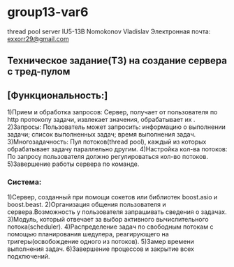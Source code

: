 # group13-var6
thread pool server
IU5-13B Nomokonov Vladislav
Электронная почта:  exxorr29@gmail.com

## Техническое задание(ТЗ) на создание сервера с тред-пулом 
## [Функциональность:]
1)Прием и обработка запросов: Cервер, получает от пользователя по http протоколу задачи, извлекает значения, обрабатывает их .
2)Запросы: Пользователь может запросить:
  информацию о выполнении задачи;
  список выполненных задач;
  время выполнения задач.
3)Многозадачность: Пул потоков(thread pool), каждый из которых обрабатывает задачу параллельно другим.
4)Настройка кол-ва потоков: По запросу пользователя должно регулироваться кол-во потоков.
5)Завершение работы сервера по команде.


### Система:
1)Сервер, созданный при помощи сокетов или библиотек boost.asio и boost.beast.
2)Организация общения пользователя и сервера.Возможность у пользователя запрашивать сведения о задачах.
3)Модуль, который отвечает за выбор активного вычислительного потока(scheduler).
4)Распределение задач по свободным потокам с помощью планирования шедулера, реагирующего на тригеры(освобождение одного из потоков).
5)Замер времени выполнения задач.
6)Завершение процессов и закрытие всех подключений.


